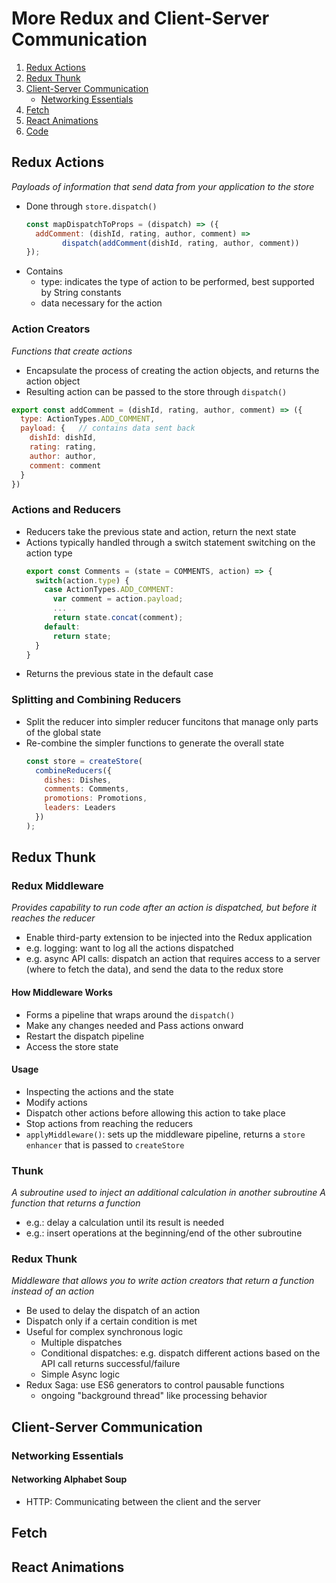 # More Redux and Client-Server Communication
1. [Redux Actions](#redux-actions)
2. [Redux Thunk](#redux-thunk)
3. [Client-Server Communication](#client-server-communication)
    - [Networking Essentials](#networking-essentials)
4. [Fetch](#fetch)
5. [React Animations](#react-animations)
6. [Code](https://github.com/vanessaaleung/full-stack-notes/blob/master/react/redux-client-server/redux-client-server-code.md)

## Redux Actions
_Payloads of information that send data from your application to the store_
- Done through `store.dispatch()`
  ```js
  const mapDispatchToProps = (dispatch) => ({
    addComment: (dishId, rating, author, comment) => 
          dispatch(addComment(dishId, rating, author, comment))
  });
  ```
- Contains
  - type: indicates the type of action to be performed, best supported by String constants
  - data necessary for the action
  
### Action Creators
_Functions that create actions_
- Encapsulate the process of creating the action objects, and returns the action object
- Resulting action can be passed to the store through `dispatch()`
```js
export const addComment = (dishId, rating, author, comment) => ({
  type: ActionTypes.ADD_COMMENT,
  payload: {   // contains data sent back
    dishId: dishId,
    rating: rating,
    author: author,
    comment: comment
  }
})
```

### Actions and Reducers
- Reducers take the previous state and action, return the next state
- Actions typically handled through a switch statement switching on the action type
  ```js
  export const Comments = (state = COMMENTS, action) => {
    switch(action.type) {
      case ActionTypes.ADD_COMMENT:
        var comment = action.payload;
        ...
        return state.concat(comment);
      default:
        return state;
    }
  }
  ```
- Returns the previous state in the default case

### Splitting and Combining Reducers
- Split the reducer into simpler reducer funcitons that manage only parts of the global state
- Re-combine the simpler functions to generate the overall state
  ```js
  const store = createStore(
    combineReducers({
      dishes: Dishes,
      comments: Comments,
      promotions: Promotions,
      leaders: Leaders
    })
  );
  ```
## Redux Thunk
### Redux Middleware
_Provides capability to run code after an action is dispatched, but before it reaches the reducer_
- Enable third-party extension to be injected into the Redux application
- e.g. logging: want to log all the actions dispatched
- e.g. async API calls: dispatch an action that requires access to a server (where to fetch the data), and send the data to the redux store

#### How Middleware Works
- Forms a pipeline that wraps around the `dispatch()`
- Make any changes needed and Pass actions onward
- Restart the dispatch pipeline
- Access the store state

#### Usage
- Inspecting the actions and the state
- Modify actions
- Dispatch other actions before allowing this action to take place
- Stop actions from reaching the reducers
- `applyMiddleware()`: sets up the middleware pipeline, returns a `store enhancer` that is passed to `createStore`

### Thunk
_A subroutine used to inject an additional calculation in another subroutine_
_A function that returns a function_
- e.g.: delay a calculation until its result is needed
- e.g.: insert operations at the beginning/end of the other subroutine

### Redux Thunk
_Middleware that allows you to write action creators that return a function instead of an action_
- Be used to delay the dispatch of an action
- Dispatch only if a certain condition is met
- Useful for complex synchronous logic
  - Multiple dispatches
  - Conditional dispatches: e.g. dispatch different actions based on the API call returns successful/failure
  - Simple Async logic
- Redux Saga: use ES6 generators to control pausable functions
  - ongoing "background thread" like processing behavior

## Client-Server Communication
### Networking Essentials
#### Networking Alphabet Soup
- HTTP: Communicating between the client and the server

## Fetch

## React Animations
